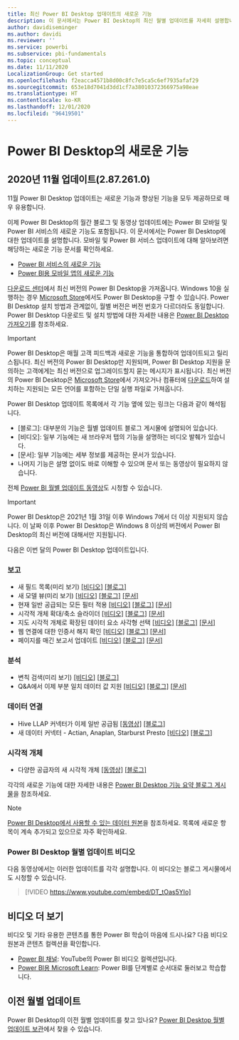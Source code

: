 ```yaml
---
title: 최신 Power BI Desktop 업데이트의 새로운 기능
description: 이 문서에서는 Power BI Desktop의 최신 월별 업데이트를 자세히 설명합니다.
author: davidiseminger
ms.author: davidi
ms.reviewer: ''
ms.service: powerbi
ms.subservice: pbi-fundamentals
ms.topic: conceptual
ms.date: 11/11/2020
LocalizationGroup: Get started
ms.openlocfilehash: f2eacca4571b8d00c8fc7e5ca5c6ef7935afaf29
ms.sourcegitcommit: 653e18d7041d3dd1cf7a38010372366975a98eae
ms.translationtype: HT
ms.contentlocale: ko-KR
ms.lasthandoff: 12/01/2020
ms.locfileid: "96419501"
---
```

# <a name="whats-new-in-power-bi-desktop"></a>Power BI Desktop의 새로운 기능

## <a name="november-2020-update-2872610"></a>2020년 11월 업데이트(2.87.261.0)

11월 Power BI Desktop 업데이트는 새로운 기능과 향상된 기능을 모두 제공하므로 매우 유용합니다. 

이제 Power BI Desktop의 월간 블로그 및 동영상 업데이트에는 Power BI 모바일 및 Power BI 서비스의 새로운 기능도 포함됩니다. 이 문서에서는 Power BI Desktop에 대한 업데이트를 설명합니다. 모바일 및 Power BI 서비스 업데이트에 대해 알아보려면 해당하는 새로운 기능 문서를 확인하세요.

* [Power BI 서비스의 새로운 기능](service-whats-new.md)
* [Power BI용 모바일 앱의 새로운 기능](../consumer/mobile/mobile-whats-new-in-the-mobile-apps.md)

[다운로드 센터](https://www.microsoft.com/download/details.aspx?id=58494)에서 최신 버전의 Power BI Desktop을 가져옵니다. Windows 10을 실행하는 경우 [Microsoft Store](https://aka.ms/pbidesktopstore)에서도 Power BI Desktop을 구할 수 있습니다. Power BI Desktop 설치 방법과 관계없이, 월별 버전은 버전 번호가 다르더라도 동일합니다. Power BI Desktop 다운로드 및 설치 방법에 대한 자세한 내용은 [Power BI Desktop 가져오기](desktop-get-the-desktop.md)를 참조하세요. 

> [!IMPORTANT]
> Power BI Desktop은 매월 고객 피드백과 새로운 기능을 통합하여 업데이트되고 릴리스됩니다. 최신 버전의 Power BI Desktop만 지원되며, Power BI Desktop 지원을 문의하는 고객에게는 최신 버전으로 업그레이드할지 묻는 메시지가 표시됩니다. 최신 버전의 Power BI Desktop은 [Microsoft Store](https://aka.ms/pbidesktopstore)에서 가져오거나 컴퓨터에 [다운로드](https://www.microsoft.com/download/details.aspx?id=58494)하여 설치하는 지원되는 모든 언어를 포함하는 단일 실행 파일로 가져옵니다.

Power BI Desktop 업데이트 목록에서 각 기능 옆에 있는 링크는 다음과 같이 해석됩니다.

* \[블로그\]: 대부분의 기능은 월별 업데이트 블로그 게시물에 설명되어 있습니다.
* \[비디오\]: 일부 기능에는 새 브라우저 탭의 기능을 설명하는 비디오 발췌가 있습니다.
* \[문서\]: 일부 기능에는 세부 정보를 제공하는 문서가 있습니다.
* 나머지 기능은 설명 없이도 바로 이해할 수 있으며 문서 또는 동영상이 필요하지 않습니다.

전체 [Power BI 월별 업데이트 동영상](#power-bi-desktop-monthly-update-video)도 시청할 수 있습니다.

> [!IMPORTANT]
> Power BI Desktop은 2021년 1월 31일 이후 Windows 7에서 더 이상 지원되지 않습니다. 이 날짜 이후 Power BI Desktop은 Windows 8 이상의 버전에서 Power BI Desktop의 최신 버전에 대해서만 지원됩니다. 

다음은 이번 달의 Power BI Desktop 업데이트입니다.


### <a name="reporting"></a>보고
* 새 필드 목록(미리 보기) [[비디오]](https://youtu.be/DT_tOas5YIo?t=15)  [[블로그]](https://powerbi.microsoft.com/blog/power-bi-november-2020-feature-summary/#_Toc55467053) 
* 새 모델 뷰(미리 보기) [[비디오]](https://youtu.be/DT_tOas5YIo?t=61)   [[블로그]](https://powerbi.microsoft.com/blog/power-bi-november-2020-feature-summary/#_Toc55467054) [[문서]](../create-reports/power-bi-personalize-visuals.md)
* 현재 일반 공급되는 모든 필터 적용 [[비디오]](https://youtu.be/DT_tOas5YIo?t=98)   [[블로그]](https://powerbi.microsoft.com/blog/power-bi-november-2020-feature-summary/#_Toc55467055)  [[문서]](../create-reports/desktop-multi-select.md#select-multiple-elements-using-rectangle-select-preview)
* 시각적 개체 확대/축소 슬라이더 [[비디오]](https://youtu.be/DT_tOas5YIo?t=160)   [[블로그]](https://powerbi.microsoft.com/blog/power-bi-november-2020-feature-summary/#_Toc55467056)  [[문서]](../create-reports/desktop-multi-select.md#select-multiple-elements-using-rectangle-select-preview)
* 지도 시각적 개체로 확장된 데이터 요소 사각형 선택 [[비디오]](https://youtu.be/DT_tOas5YIo?t=185)   [[블로그]](https://powerbi.microsoft.com/blog/power-bi-november-2020-feature-summary/#_Toc55467057)  [[문서]](../create-reports/desktop-multi-select.md#select-multiple-elements-using-rectangle-select-preview)
* 웹 연결에 대한 인증서 해지 확인 [[비디오]](https://youtu.be/DT_tOas5YIo?t=292)   [[블로그]](https://powerbi.microsoft.com/blog/power-bi-november-2020-feature-summary/#_Toc55467058)  [[문서]](../create-reports/desktop-multi-select.md#select-multiple-elements-using-rectangle-select-preview)
* 페이지를 매긴 보고서 업데이트 [[비디오]](https://youtu.be/DT_tOas5YIo?t=292)   [[블로그]](https://powerbi.microsoft.com/blog/power-bi-november-2020-feature-summary/#_Toc55467059)  [[문서]](../create-reports/desktop-multi-select.md#select-multiple-elements-using-rectangle-select-preview)

### <a name="analytics"></a>분석
* 변칙 검색(미리 보기) [[비디오]](https://youtu.be/DT_tOas5YIo?t=199)  [[블로그]](https://powerbi.microsoft.com/blog/power-bi-november-2020-feature-summary/#_Toc55467061) 
* Q&A에서 이제 부분 일치 데이터 값 지원 [[비디오]](https://youtu.be/DT_tOas5YIo?t=438)   [[블로그]](https://powerbi.microsoft.com/blog/power-bi-november-2020-feature-summary/#_Toc55467062)  [[문서]](../create-reports/desktop-multi-select.md#select-multiple-elements-using-rectangle-select-preview)

### <a name="data-connectivity"></a>데이터 연결
* Hive LLAP 커넥터가 이제 일반 공급됨 [[동영상]](https://youtu.be/DT_tOas5YIo?t=461)  [[블로그]](https://powerbi.microsoft.com/blog/power-bi-november-2020-feature-summary/#_Toc55467064)
* 새 데이터 커넥터 - Actian, Anaplan, Starburst Presto [[비디오]](https://youtu.be/DT_tOas5YIo?t=487)  [[블로그]](https://powerbi.microsoft.com/blog/power-bi-november-2020-feature-summary/#_Toc55467065)


### <a name="visuals"></a>시각적 개체
* 다양한 공급자의 새 시각적 개체 [[동영상]](https://youtu.be/DT_tOas5YIo?t=688)  [[블로그]](https://powerbi.microsoft.com/blog/power-bi-november-2020-feature-summary/#_Toc55467072)


각각의 새로운 기능에 대한 자세한 내용은 [Power BI Desktop 기능 요약 블로그 게시물](https://powerbi.microsoft.com/blog/power-bi-november-2020-feature-summary/)을 참조하세요.


> [!NOTE]
> [Power BI Desktop에서 사용할 수 있는 데이터 원본](../connect-data/desktop-data-sources.md)을 참조하세요. 목록에 새로운 항목이 계속 추가되고 있으므로 자주 확인하세요.


### <a name="power-bi-desktop-monthly-update-video"></a>Power BI Desktop 월별 업데이트 비디오
다음 동영상에서는 이러한 업데이트를 각각 설명합니다. 이 비디오는 블로그 게시물에서도 시청할 수 있습니다.

> [!VIDEO https://www.youtube.com/embed/DT_tOas5YIo]

## <a name="more-videos"></a>비디오 더 보기

비디오 및 기타 유용한 콘텐츠를 통한 Power BI 학습이 마음에 드시나요? 다음 비디오 원본과 콘텐츠 컬렉션을 확인합니다.

-   [Power BI 채널](https://www.youtube.com/user/mspowerbi): YouTube의 Power BI 비디오 컬렉션입니다.
-   [Power BI용 Microsoft Learn](/learn/powerplatform/power-bi?WT.mc_id=powerbi_landingpage-docs-link): Power BI를 단계별로 순서대로 둘러보고 학습합니다.

## <a name="updates-for-previous-months"></a>이전 월별 업데이트

Power BI Desktop의 이전 월별 업데이트를 찾고 있나요? [Power BI Desktop 월별 업데이트 보관](desktop-latest-update-archive.md)에서 찾을 수 있습니다.